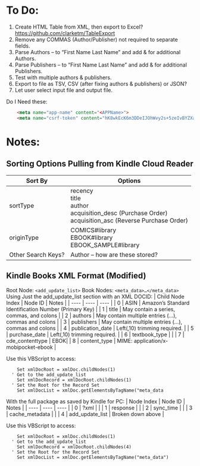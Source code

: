 # To Do:

1. Create HTML Table from XML, then export to Excel?  https://github.com/clarketm/TableExport 
2. Remove any COMMAS (Author/Publisher) not required to separate fields.
3. Parse Authors – to “First Name Last Name” and add & for additional Authors. 
4.	Parse Publishers – to “First Name Last Name” and add & for additional Publishers. 
5.	Test with multiple authors & publishers.
6.	Export to file as TSV, CSV (after fixing authors & publishers) or JSON?
7.	Let user select input file and output file.

Do I Need these:
```html
    <meta name="app-name" content="<APPName>">
    <meta name="csrf-token" content="hK8wkEcK6m3DDeIJOhWvy2s+5zeIvBYZXawsMXrohFqmAAAAAGGn748AAAAB">
```

# Notes:

## Sorting Options Pulling from Kindle Cloud Reader
| Sort By | Options |
| ---- | ----|
| sortType | recency <BR> title <BR> author <BR> acquisition_desc (Purchase Order) <BR> acquisition_asc (Reverse Purchase Order) |
| originType | COMICS#library <BR> EBOOK#library <BR> EBOOK_SAMPLE#library |
| Other Search Keys? | Author – how are these stored?  |


## Kindle Books XML Format (Modified)
Root Node:	```<add_update_list>```
Book Nodes:	```<meta_data>…</meta_data>```
Using Just the add_update_list section with an XML DOCID:
| Child Node Index | Node ID | Notes |
| ---- | ---- | ---- | 
| 0 | ASIN | Amazon’s Standard Identification Number (Primary Key) |
| 1 | title | May contain a series, commas, and colons |
| 2 | authors | May contain multiple entries (<author pronunciation="">…</author>), commas and colons |
| 3 | publishers | May contain multiple entries (<publisher>…</publisher>), commas and colons |
| 4 | publication_date | Left(<Node>,10) trimming required. |
| 5 | purchase_date | Left(<Node>,10) trimming required. |
| 6 | textbook_type |  |
| 7 | cde_contenttype | EBOK|
| 8 | content_type | MIME: application/x-mobipocket-ebook |

Use this VBScript to access:
```vbscript
    Set xmlDocRoot = xmlDoc.childNodes(1)
  ' Get to the add_update_list
    Set xmlDocRecord = xmlDocRoot.childNodes(1)
  ' Set the Root for the Record Set 
    Set xmlDocList = xmlDoc.getElementsByTagName("meta_data
```
With the full package as saved by Kindle for PC:
| Node Index | Node ID | Notes |
| ---- | ---- | ---- | 
| 0 | ?xml | <?xml version="1.0"?> |
| 1 | response |  |
| 2 | sync_time | |
| 3 | cache_metadata |  |
| 4 | add_update_list | Broken down above |

Use this VBScript to access:
```vbscript
    Set xmlDocRoot = xmlDoc.childNodes(1)
  ' Get to the add_update_list
    Set xmlDocRecord = xmlDocRoot.childNodes(4)  
  ' Set the Root for the Record Set 
    Set xmlDocList = xmlDoc.getElementsByTagName("meta_data")
```

